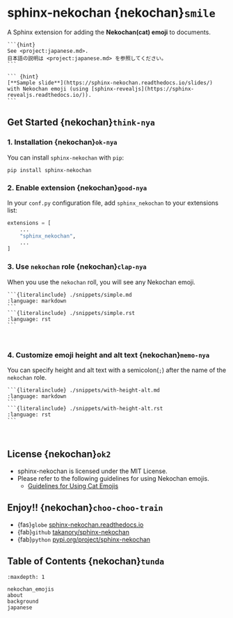 # sphinx-nekochan {nekochan}`smile`

A Sphinx extension for adding the **Nekochan(cat) emoji** to documents.

````{only} builder_html
```{hint}
See <project:japanese.md>.
日本語の説明は <project:japanese.md> を参照してください。
```

``` {hint}
[**Sample slide**](https://sphinx-nekochan.readthedocs.io/slides/) with Nekochan emoji (using [sphinx-revealjs](https://sphinx-revealjs.readthedocs.io/)).
```
````

## Get Started {nekochan}`think-nya`

### 1. Installation {nekochan}`ok-nya`

You can install `sphinx-nekochan` with `pip`:


```
pip install sphinx-nekochan
```

### 2. Enable extension {nekochan}`good-nya`

In your `conf.py` configuration file, add `sphinx_nekochan` to your extensions list:

```python
extensions = [
    ...
    "sphinx_nekochan",
    ...
]
```

### 3. Use `nekochan` role {nekochan}`clap-nya`

When you use the `nekochan` roll, you will see any Nekochan emoji.

````{tab-set-code}
```{literalinclude} ./snippets/simple.md
:language: markdown
```
```{literalinclude} ./snippets/simple.rst
:language: rst
```
````

```{revealjs-break}
```

```{include} ./snippets/simple.md
```


### 4. Customize emoji height and alt text  {nekochan}`memo-nya`

You can specify height and alt text with a semicolon(`;`) after the name of the `nekochan` role.

````{tab-set-code}
```{literalinclude} ./snippets/with-height-alt.md
:language: markdown
```
```{literalinclude} ./snippets/with-height-alt.rst
:language: rst
```
````

```{revealjs-break}
```

```{include} ./snippets/with-height-alt.md
```

## License {nekochan}`ok2`

* sphinx-nekochan is licensed under the MIT License.
* Please refer to the following guidelines for using Nekochan emojis.
  * [Guidelines for Using Cat Emojis](https://note.com/shikamatsu/n/n8818bb5ebea1#8b38f78f-1883-46c6-a596-63d9bf4c69da)

## Enjoy!! {nekochan}`choo-choo-train`

* {fas}`globe` [sphinx-nekochan.readthedocs.io](https://sphinx-nekochan.readthedocs.io)
* {fab}`github` [takanory/sphinx-nekochan](https://github.com/takanory/sphinx-nekochan)
* {fab}`python` [pypi.org/project/sphinx-nekochan](https://pypi.org/project/sphinx-nekochan/)

## Table of Contents {nekochan}`tunda`

```{toctree}
:maxdepth: 1

nekochan_emojis
about
background
japanese
```
